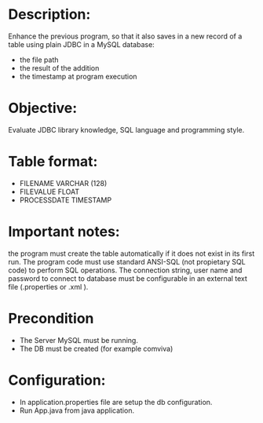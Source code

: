 # Description:
Enhance the previous program, so that it also saves in a new record of a table using plain JDBC in a
MySQL database:

* the file path
* the result of the addition
* the timestamp at program execution

# Objective:
Evaluate JDBC library knowledge, SQL language and programming style.
# Table format: 
* FILENAME VARCHAR (128)
* FILEVALUE FLOAT
* PROCESSDATE TIMESTAMP

# Important notes: 
the program must create the table automatically if it does not exist in its
first run. The program code must use standard ANSI-SQL (not propietary SQL code) to
perform SQL operations. The connection string, user name and password to connect to
database must be configurable in an external text file (.properties or .xml ).


# Precondition
* The Server MySQL must be running.
* The DB must be created (for example comviva)


# Configuration:
* In application.properties file are setup the db configuration.
* Run App.java from java application.


